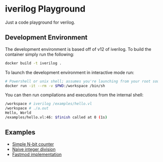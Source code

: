 # iverilog Playground

Just a code playground for verilog.

## Development Environment

The development environment is based off of v12 of iverilog. To build the
container simply run the following:

```bash
docker build -t iverilog .
```

To launch the development environment in interactive mode run:

```bash
# Powershell or unix shell; assumes you're launching from your root source directory
docker run -it --rm -v $PWD:/workspace /bin/sh
```

You can then run compilations and executions from the internal shell:

```bash
/workspace # iverilog /examples/hello.vl
/workspace # ./a.out
Hello, World
/examples/hello.vl:46: $finish called at 0 (1s)
```

## Examples

- [Simple N-bit counter](examples/division/README.md)
- [Naive integer division](examples/division/README.md)
- [Fastmod implementation](examples/fastmod/README.md)